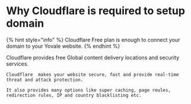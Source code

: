 # Why Cloudflare is required to setup domain

{% hint style="info" %}
Cloudflare Free plan is enough to connect your domain to your Yovale website.
{% endhint %}

Cloudflare provides free Global content delivery locations and security services.

`Cloudflare  makes your website secure, fast and provide real-time threat and attack protection.` 

`It also provides many options like super caching, page reules, redirection rules, IP and country blacklisting etc.`

